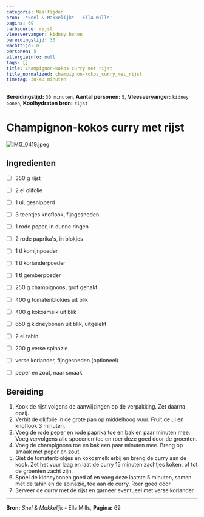 ```yaml
---
categorie: Maaltijden
bron: '*Snel & Makkelijk* - Ella Mills'
pagina: 69
carbsource: rijst
vleesvervanger: kidney bonen
bereidingstijd: 30
wachttijd: 0
personen: 5
allergieinfo: null
tags: []
title: Champignon-kokos curry met rijst
title_normalized: champignon-kokos_curry_met_rijst
timetag: 30-40 minuten
---
```

**Bereidingstijd:** ```30 minuten```, **Aantal personen:** ```5```, **Vleesvervanger:** ```kidney bonen```, **Koolhydraten bron:** ```rijst```

# Champignon-kokos curry met rijst

![IMG_0419.jpeg](../../_resources/IMG_0419.jpeg)

## Ingredienten

- [ ] 350 g rijst
- [ ] 2 el olifolie
- [ ] 1 ui, gesnipperd
- [ ] 3 teentjes knoflook, fijngesneden
- [ ] 1 rode peper, in dunne ringen
- [ ] 2 rode paprika's, in blokjes
- [ ] 1 tl komijnpoeder
- [ ] 1 tl korianderpoeder
- [ ] 1 tl gemberpoeder
- [ ] 250 g champignons, grof gehakt
- [ ] 400 g tomatenblokies uit blik
- [ ] 400 g kokosmelk uit blik
- [ ] 650 g kidneybonen uit blik, uitgelekt
- [ ] 2 el tahin
- [ ] 200 g verse spinazie 
- [ ] verse koriander, fijngesneden (optioneel)
- [ ] peper en zout, naar smaak


## Bereiding

1. Kook de rijst volgens de aanwijzingen op de verpakking. Zet daarna opzij.
2. Verhit de olijfolie in de grote pan op middelhoog vuur. Fruit de ui en knoflook 3 minuten.
3. Voeg de rode peper en rode paprika toe en bak en paar minuten mee. Voeg vervolgens alle specerien toe en roer deze goed door de groenten.
4. Voeg de champignons toe en bak een paar minuten mee. Breng op smaak met peper en zout.
5. Giet de tomatenblokjes en kokosmelk erbij en breng de curry aan de kook. Zet het vuur laag en laat de curry 15 minuten zachtjes koken, of tot de groenten zacht zijn.
6. Spoel de kidneybonen goed af en voeg deze laatste 5 minuten, samen met de tahin en de spinazie, toe aan de curry. Roer goed door.
7. Serveer de curry met de rijst en garneer eventueel met verse koriander.
***
**Bron:** *Snel & Makkelijk* - Ella Mills, **Pagina:** 69